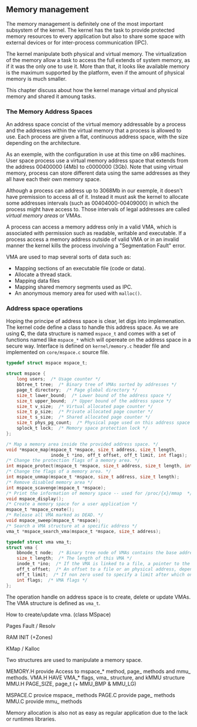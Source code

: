 
## Memory management

  The memory management is definitely one of the most important subsystem of
  the kernel. The kernel has the task to provide protected memory resources
  to every application but also to share some space with external devices or
  for inter-process communication (IPC).

  The kernel manipulate both physical and virtual memory. The virtualization
  of the memory allow a task to access the full extends of system memory, as
  if it was the only one to use it. More than that, it looks like available
  memory is the maximum supported by the platform, even if the amount of
  physical memory is much smaller.

  This chapter discuss about how the kernel manage virtual and physical memory
  and shared it amoung tasks.

### The Memory Address Spaces

  An address space concist of the virtual memory addressable by a process and
  the addresses within the virtual memory that a process is allowed to use.
  Each process are given a flat, continuous address space, with the size
  depending on the architecture.

  As an exemple, with the configuration in use at this time on x86 machines.
  User space process use a virtual memory address space that extends from
  the address 00400000 (4Mb) to c0000000 (3Gb). Note that using virtual
  memory, process can store different data using the same addresses as they
  all have each their own memory space.

  Although a process can address up to 3068Mb in our exemple, it doesn't have
  premission to access all of it. Instead it must ask the kernel to allocate
  some addresses intervals (such as 00404000-00409000) in which the process
  might have access to. Those intervals of legal addresses are called _virtual
  memory areas_ or VMAs.

  A process can access a memory address only in a valid VMA, which is
  associated with permission such as readable, writable and executable. If a
  process access a memory address outside of valid VMA or in an invalid manner
  the kernel kills the process involving a "Segmentation Fault" error.

  VMA are used to map several sorts of data such as:
  - Mapping sections of an executable file (code or data).
  - Allocate a thread stack.
  - Mapping data files
  - Mapping shared memory segments used as IPC.
  - An anonymous memory area for used with `malloc()`.

### Address space operations

  Hoping the principe of address space is clear, let digs into implemenation.
  The kernel code define a class to handle this address space. As we are using
  **C**, the data structure is named `mspace_t` and comes with a set of
  functions named like `mspace_*` which will opereate on the address space in
  a secure way. Interface is defined on `kernel/memory.c` header file and
  implemented on  `core/mspace.c` source file.

```c
typedef struct mspace mspace_t;

struct mspace {
    long users;  /* Usage counter */
    bbtree_t tree;  /* Binary tree of VMAs sorted by addresses */
    page_t directory;  /* Page global directory */
    size_t lower_bound;  /* Lower bound of the address space */
    size_t upper_bound;  /* Upper bound of the address space */
    size_t v_size;  /* Virtual allocated page counter */
    size_t p_size;  /* Private allocated page counter */
    size_t s_size;  /* Shared allocated page counter */
    size_t phys_pg_count;  /* Physical page used on this address space */
    splock_t lock;  /* Memory space protection lock */
};

/* Map a memory area inside the provided address space. */
void *mspace_map(mspace_t *mspace, size_t address, size_t length,
                 inode_t *ino, off_t offset, off_t limit, int flags);
/* Change the protection flags of a memory area. */
int mspace_protect(mspace_t *mspace, size_t address, size_t length, int flags);
/* Change the flags of a memory area. */
int mspace_unmap(mspace_t *mspace, size_t address, size_t length);
/* Remove disabled memory area */
int mspace_scavenge(mspace_t *mspace);
/* Print the information of memory space -- used for /proc/{x}/mmap  */
void mspace_display();
/* Create a memory space for a user application */
mspace_t *mspace_create();
/* Release all VMA marked as DEAD. */
void mspace_sweep(mspace_t *mspace);
/* Search a VMA structure at a specific address */
vma_t *mspace_search_vma(mspace_t *mspace, size_t address);

```



```c
typedef struct vma vma_t;
struct vma {
    bbnode_t node;  /* Binary tree node of VMAs contains the base address */
    size_t length;  /* The length of this VMA */
    inode_t *ino;  /* If the VMA is linked to a file, a pointer to the inode */
    off_t offset;  /* An offset to a file or an physical address, depending of type */
    off_t limit;  /* If non zero used to specify a limit after which one the rest of pages are blank. */
    int flags;  /* VMA flags */
};

```

  The operation handle on address space is to create, delete or update VMAs.
  The VMA structure is defined as `vma_t`.






How to create/update vma. (class MSpace)

Pages Fault / Resolv

RAM INIT (+Zones)

KMap / Kalloc






  Two structures are used to manipulate a memory space.






MEMORY.H provide Access to mspace_* method, page_ methods and mmu_ methods.
VMA.H HAVE VMA_* flags, vma_ structure, and kMMU structure
MMU.H  PAGE_SIZE, page_t   (+ MMU_BMP & MMU_LG)

MSPACE.C provice mspace_ methods
PAGE.C provide page_ methods
MMU.C provide mmu_ methods




  Memory allocation is also not as easy as regular application due to the lack
  or runtimes libraries.
